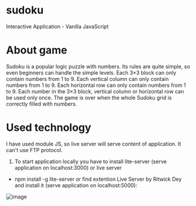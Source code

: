 # sudoku
Interactive Application - Vanilla JavaScript

# About game
Sudoku is a popular logic puzzle with numbers. Its rules are quite simple, so even beginners can handle the simple levels.
Each 3×3 block can only contain numbers from 1 to 9.
Each vertical column can only contain numbers from 1 to 9.
Each horizontal row can only contain numbers from 1 to 9.
Each number in the 3×3 block, vertical column or horizontal row can be used only once.
The game is over when the whole Sudoku grid is correctly filled with numbers.

# Used technology
I have used module JS, so live server will serve content of application. It can't use FTP protocol.

1. To start application locally you have to install lite-server (serve application on localhost:3000) or live server
- npm install -g lite-server
or find extention Live Server by Ritwick Dey and install it (serve application on localhost:5000):


![image](https://github.com/ElitsaDev/sudoku/assets/94979851/68b2429e-eb09-4aa4-b3c5-e5b783863f4d)

